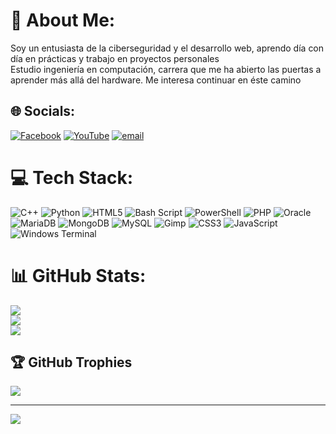 # 💫 About Me:
Soy un entusiasta de la ciberseguridad y el desarrollo web, aprendo día con día en prácticas y trabajo en proyectos personales<br>Estudio ingeniería en computación, carrera que me ha abierto las puertas a aprender más allá del hardware. Me interesa continuar en éste camino


## 🌐 Socials:
[![Facebook](https://img.shields.io/badge/Facebook-%231877F2.svg?logo=Facebook&logoColor=white)](https://facebook.com/https://es-la.facebook.com/papichulo.reydel.perreointenso) [![YouTube](https://img.shields.io/badge/YouTube-%23FF0000.svg?logo=YouTube&logoColor=white)](https://youtube.com/@Amezande) [![email](https://img.shields.io/badge/Email-D14836?logo=gmail&logoColor=white)](mailto:oscarabrjs@gmail.com) 

# 💻 Tech Stack:
![C++](https://img.shields.io/badge/c++-%2300599C.svg?style=flat&logo=c%2B%2B&logoColor=white) ![Python](https://img.shields.io/badge/python-3670A0?style=flat&logo=python&logoColor=ffdd54) ![HTML5](https://img.shields.io/badge/html5-%23E34F26.svg?style=flat&logo=html5&logoColor=white) ![Bash Script](https://img.shields.io/badge/bash_script-%23121011.svg?style=flat&logo=gnu-bash&logoColor=white) ![PowerShell](https://img.shields.io/badge/PowerShell-%235391FE.svg?style=flat&logo=powershell&logoColor=white) ![PHP](https://img.shields.io/badge/php-%23777BB4.svg?style=flat&logo=php&logoColor=white) ![Oracle](https://img.shields.io/badge/Oracle-F80000?style=flat&logo=oracle&logoColor=white) ![MariaDB](https://img.shields.io/badge/MariaDB-003545?style=flat&logo=mariadb&logoColor=white) ![MongoDB](https://img.shields.io/badge/MongoDB-%234ea94b.svg?style=flat&logo=mongodb&logoColor=white) ![MySQL](https://img.shields.io/badge/mysql-4479A1.svg?style=flat&logo=mysql&logoColor=white) ![Gimp](https://img.shields.io/badge/Gimp-657D8B?style=flat&logo=gimp&logoColor=FFFFFF) ![CSS3](https://img.shields.io/badge/css3-%231572B6.svg?style=flat&logo=css3&logoColor=white) ![JavaScript](https://img.shields.io/badge/javascript-%23323330.svg?style=flat&logo=javascript&logoColor=%23F7DF1E) ![Windows Terminal](https://img.shields.io/badge/Windows%20Terminal-%234D4D4D.svg?style=flat&logo=windows-terminal&logoColor=white)
# 📊 GitHub Stats:
![](https://github-readme-stats.vercel.app/api?username=Amezande&theme=dark&hide_border=true&include_all_commits=true&count_private=true)<br/>
![](https://github-readme-streak-stats.herokuapp.com/?user=Amezande&theme=dark&hide_border=true)<br/>
![](https://github-readme-stats.vercel.app/api/top-langs/?username=Amezande&theme=dark&hide_border=true&include_all_commits=true&count_private=true&layout=compact)

## 🏆 GitHub Trophies
![](https://github-profile-trophy.vercel.app/?username=Amezande&theme=radical&no-frame=true&no-bg=false&margin-w=4)

---
[![](https://visitcount.itsvg.in/api?id=Amezande&icon=0&color=0)](https://visitcount.itsvg.in)

<!-- Proudly created with GPRM ( https://gprm.itsvg.in ) -->
